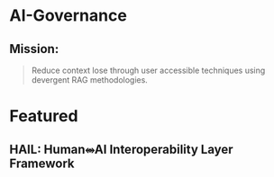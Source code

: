# AI-Governance

## Mission:
> Reduce context lose through user accessible techniques using devergent RAG methodologies.

# Featured
## HAIL: Human⥈AI Interoperability Layer Framework